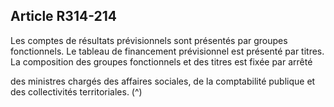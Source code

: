 ## Article R314-214

Les comptes de résultats prévisionnels sont présentés par groupes fonctionnels. Le tableau de financement
prévisionnel est présenté par titres. La composition des groupes fonctionnels et des titres est fixée par arrêté

des ministres chargés des affaires sociales, de la comptabilité publique et des collectivités territoriales. (^)

